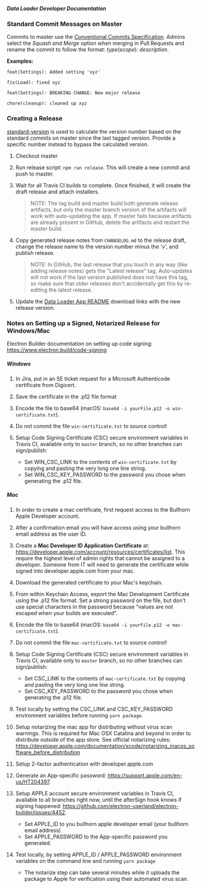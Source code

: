 ##### Data Loader Developer Documentation

### Standard Commit Messages on Master

Commits to master use the [Conventional Commits Specification](https://conventionalcommits.org/). Admins select the _Squash and Merge_ option when merging in Pull Requests and rename the commit to follow the format: _type_(_scope_): _description_. 

__Examples:__ 

`feat(Settings): Added setting 'xyz'`

`fix(Load): fixed xyz`

`feat(Settings): BREAKING CHANGE: New major release`

`chore(cleanup): cleaned up xyz`

### Creating a Release

[standard-version](https://www.npmjs.com/package/standard-version) is used to calculate the version number based on the standard commits on master since the last tagged version. Provide a specific number instead to bypass the calculated version.

 1. Checkout master
  
 2. Run release script: `npm run release`. This will create a new commit and push to master. 

 3. Wait for all Travis CI builds to complete. Once finished, it will create the draft release and attach installers. 

    > NOTE: The tag build and master build both generate release artifacts, but only the master branch version of the artifacts
    will work with auto-updating the app. If master fails because artifacts are already present in GitHub, 
    delete the artifacts and restart the master build.

 4. Copy generated release notes from `CHANGELOG.md` to the release draft, change the release name to the version number minus the 'v', and publish release.
    
     > NOTE: In GitHub, the last release that you touch in any way (like adding release notes) gets the "Latest release" tag.
     Auto-updates will not work if the last version published does not have this tag, so make sure that older releases
     don't accidentally get this by re-editing the latest release.

 5. Update the [Data Loader App README](https://github.com/bullhorn/dataloader-app/blob/master/README.md)
    download links with the new release version.

### Notes on Setting up a Signed, Notarized Release for Windows/Mac

Electron Builder documentation on setting up code signing: https://www.electron.build/code-signing

##### Windows

1. In Jira, put in an SE ticket request for a Microsoft Authenticode certificate from Digicert.

2. Save the certificate in the .p12 file format

3. Encode the file to base64 (macOS: `base64 -i yourFile.p12 -o win-certificate.txt`).

4. Do not commit the file `win-certificate.txt` to source control!

5. Setup Code Signing Certificate (CSC) secure environment variables in Travis CI, available only to `master` branch, so no other branches can sign/publish:
   - Set WIN_CSC_LINK to the contents of `win-certificate.txt` by copying and pasting the very long one line string.
   - Set WIN_CSC_KEY_PASSWORD to the password you chose when generating the .p12 file.

##### Mac

1. In order to create a mac certificate, first request access to the Bullhorn Apple Developer account.

2. After a confirmation email you will have access using your bullhorn email address as the user ID.

3. Create a **Mac Developer ID Application Certificate** at: https://developer.apple.com/account/resources/certificates/list.
   This require the highest level of admin rights that cannot be assigned to a developer. Someone from IT will need to generate
   the certificate while signed into developer.apple.com from your mac.

4. Download the generated certificate to your Mac's keychain.

5. From within Keychain Access, export the Mac Development Certificate using the .p12 file format.
   Set a strong password on the file, but don't use special characters in the password because
   “values are not escaped when your builds are executed”.

6. Encode the file to base64 (macOS: `base64 -i yourFile.p12 -o mac-certificate.txt`).

7. Do not commit the file `mac-certificate.txt` to source control!

8. Setup Code Signing Certificate (CSC) secure environment variables in Travis CI, available only to `master` branch, so no other branches can sign/publish:
   - Set CSC_LINK to the contents of `mac-certificate.txt` by copying and pasting the very long one line string.
   - Set CSC_KEY_PASSWORD to the password you chose when generating the .p12 file.

9. Test locally by setting the CSC_LINK and CSC_KEY_PASSWORD environment variables before running `yarn package`.

10. Setup notarizing the mac app for distributing without virus scan warnings. This is required for Mac OSX Catalina and beyond in
    order to distribute outside of the app store. See official notarizing rules:
    https://developer.apple.com/documentation/xcode/notarizing_macos_software_before_distribution
   
11. Setup 2-factor authentication with developer.apple.com
   
12. Generate an App-specific password: https://support.apple.com/en-us/HT204397.
   
13. Setup APPLE account secure environment variables in Travis CI, available to all branches right now,
    until the afterSign hook knows if signing happened: https://github.com/electron-userland/electron-builder/issues/4452.
    - Set APPLE_ID to you bullhorn apple developer email (your bullhorn email address)
    - Set APPLE_PASSWORD to the App-specific password you generated.
   
14. Test locally, by setting APPLE_ID / APPLE_PASSWORD environment variables on the command line and running `yarn package`
    - The notarize step can take several minutes while it uploads the package to Apple for verification using their automated virus scan.
